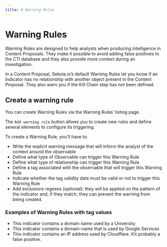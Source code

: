 ```yaml
---
title: # Warning Rules
---
```


# Warning Rules

Warning Rules are designed to help analysts when producing intelligence in Content Proposals. They make it possible to avoid adding false positives to the CTI database and they also provide more context during an investigation.

In a Content Proposal, Sekoia.io’s default Warning Rules let you know if an Indicator has no relationship with another object present in the Content Proposal. They also warn you if the Kill Chain step has not been defined.

## Create a warning rule

You can create Warning Rules via the Warning Rules’ listing page.

The `Add warning rule` button allows you to create new rules and define several elements to configure its triggering.

To create a Warning Rule, you’ll have to:

- Write the explicit warning message that will inform the analyst of the context around the observable
- Define what type of Observable can trigger this Warning Rule
- Define what type of relationship can trigger this Warning Rule
- Define a tag associated with the observable that will trigger this Warning Rule
- Indicate whether the tag validity date must be valid or not to trigger this Warning Rule
- Add exclusions regexes (optional): they will be applied on the pattern of the indicator and, if they match, they can prevent the warning from being created.

### Examples of Warning Rules with tag values

- This indicator contains a domain name used by a University
- This indicator contains a domain-name that is used by Google Services
- This indicator contains an IP address used by Cloudflare. It’s probably a false positive.
